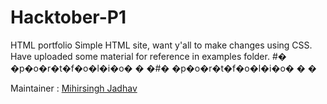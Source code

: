 # Hacktober-P1
HTML portfolio
Simple HTML site, want y'all to make changes using CSS. Have uploaded some material for reference in examples folder.
#� �p�o�r�t�f�o�l�i�o�
�
�#� �p�o�r�t�f�o�l�i�o�
�
�

Maintainer : 
[Mihirsingh Jadhav](https://github.com/bropancakes)
